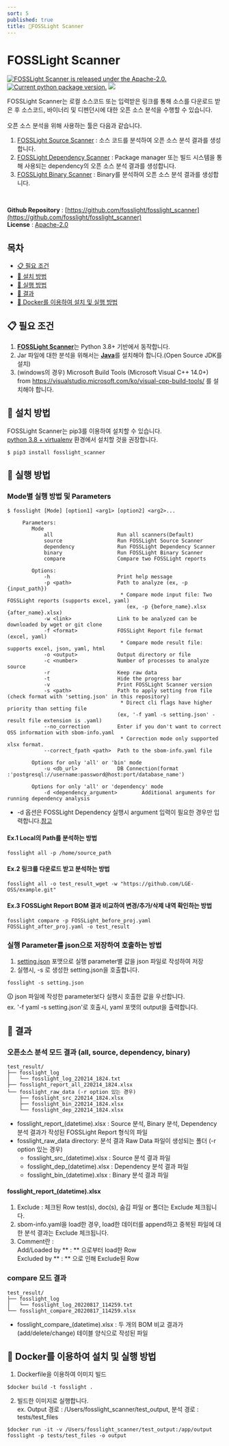 ```yaml
---
sort: 5
published: true
title: 🚩FOSSLight Scanner
---
```

# FOSSLight Scanner

<a href="https://github.com/fosslight/fosslight_scanner/blob/main/LICENSE"><img src="https://img.shields.io/pypi/l/fosslight_scanner" alt="FOSSLight Scanner is released under the Apache-2.0." /></a> <a href="https://pypi.org/project/fosslight-scanner/"><img src="https://img.shields.io/pypi/v/fosslight_scanner" alt="Current python package version." /></a> <img src="https://img.shields.io/pypi/pyversions/fosslight_scanner" />

FOSSLight Scanner는 로컬 소스코드 또는 입력받은 링크를 통해 소스를 다운로드 받은 후 소스코드, 바이너리 및 디펜던시에 대한 오픈 소스 분석을 수행할 수 있습니다.  
<br />
오픈 소스 분석을 위해 사용하는 툴은 다음과 같습니다.

1. [FOSSLight Source Scanner](2_source.md) : 소스 코드를 분석하여 오픈 소스 분석 결과를 생성합니다. 
2. [FOSSLight Dependency Scanner](3_dependency.md) : Package manager 또는 빌드 시스템을 통해 사용되는 dependency의 오픈 소스 분석 결과를 생성합니다. 
3. [FOSSLight Binary Scanner](4_binary.md) : Binary를 분석하여 오픈 소스 분석 결과를 생성합니다. 
<br />


**Github Repository** : [https://github.com/fosslight/fosslight_scanner](https://github.com/fosslight/fosslight_scanner)  
**License** : [Apache-2.0](https://github.com/fosslight/fosslight_scanner/blob/main/LICENSE)

## 목차
- [📋 필요 조건](#-필요-조건)
- [🎉 설치 방법](#-설치-방법)
- [🚀 실행 방법](#-실행-방법)
- [📁 결과](#-결과)
- [🐳 Docker를 이용하여 설치 및 실행 방법](#-docker를-이용하여-설치-및-실행-방법)
  
## 📋 필요 조건
1. [**FOSSLight Scanner**](https://github.com/fosslight/fosslight_scanner)는 Python 3.8+ 기반에서 동작합니다.   
2. Jar 파일에 대한 분석을 위해서는 [**Java**](https://openjdk.java.net)를 설치해야 합니다.(Open Source JDK를 설치)
3. (windows의 경우) Microsoft Build Tools (Microsoft Visual C++ 14.0+) from https://visualstudio.microsoft.com/ko/visual-cpp-build-tools/ 를 설치해야 합니다.

## 🎉 설치 방법   
FOSSLight Scanner는 pip3를 이용하여 설치할 수 있습니다.     
[python 3.8 + virtualenv](etc/guide_virtualenv.md) 환경에서 설치할 것을 권장합니다.

```
$ pip3 install fosslight_scanner
```

## 🚀 실행 방법
### Mode별 실행 방법 및 Parameters
```
$ fosslight [Mode] [option1] <arg1> [option2] <arg2>...
```
```
     Parameters:
        Mode
            all                     Run all scanners(Default)
            source                  Run FOSSLight Source Scanner
            dependency              Run FOSSLight Dependency Scanner
            binary                  Run FOSSLight Binary Scanner
            compare                 Compare two FOSSLight reports

        Options:
            -h                      Print help message
            -p <path>               Path to analyze (ex, -p {input_path})
                                     * Compare mode input file: Two FOSSLight reports (supports excel, yaml)
                                       (ex, -p {before_name}.xlsx {after_name}.xlsx)
            -w <link>               Link to be analyzed can be downloaded by wget or git clone
            -f <format>             FOSSLight Report file format (excel, yaml)
                                     * Compare mode result file: supports excel, json, yaml, html
            -o <output>             Output directory or file
            -c <number>             Number of processes to analyze source
            -r                      Keep raw data
            -t                      Hide the progress bar
            -v                      Print FOSSLight Scanner version
            -s <path>               Path to apply setting from file (check format with 'setting.json' in this repository)
                                     * Direct cli flags have higher priority than setting file
                                    (ex, '-f yaml -s setting.json' - result file extension is .yaml)
            --no_correction         Enter if you don't want to correct OSS information with sbom-info.yaml
                                     * Correction mode only supported xlsx format.
            --correct_fpath <path>  Path to the sbom-info.yaml file

        Options for only 'all' or 'bin' mode
            -u <db_url>             DB Connection(format :'postgresql://username:password@host:port/database_name')

        Options for only 'all' or 'dependency' mode
            -d <dependency_argument>        Additional arguments for running dependency analysis
```
- -d 옵션은 FOSSLight Dependency 실행시 argument 입력이 필요한 경우만 입력합니다.[참고](3_dependency.md)

#### Ex.1 Local의 Path를 분석하는 방법
```
fosslight all -p /home/source_path
```

#### Ex.2 링크를 다운로드 받고 분석하는 방법
```
fosslight all -o test_result_wget -w "https://github.com/LGE-OSS/example.git"
```

#### Ex.3 FOSSLight Report BOM 결과 비교하여 변경/추가/삭제 내역 확인하는 방법
```
fosslight compare -p FOSSLight_before_proj.yaml FOSSLight_after_proj.yaml -o test_result
```

### 실행 Parameter를 json으로 저장하여 호출하는 방법
1. [setting.json](https://github.com/fosslight/fosslight_scanner/blob/main/tests/setting.json) 포맷으로 실행 parameter별 값을 json 파일로 작성하여 저장
2. 실행시, -s 로 생성한 setting.json을 호출합니다.
```
fosslight -s setting.json
```
🛈 json 파일에 작성한 parameter보다 실행시 호출한 값을 우선합니다.      
ex. '-f yaml -s setting.json'로 호출시, yaml 포맷의 output을 출력합니다.

## 📁 결과
### 오픈소스 분석 모드 결과 (all, source, dependency, binary)
```
test_result/
├── fosslight_log
│   └── fosslight_log_220214_1824.txt
├── fosslight_report_all_220214_1824.xlsx
└── fosslight_raw_data (-r option 있는 경우)
    ├── fosslight_src_220214_1824.xlsx
    ├── fosslight_bin_220214_1824.xlsx
    └── fosslight_dep_220214_1824.xlsx
```
- fosslight_report_(datetime).xlsx : Source 분석, Binary 분석, Dependency 분석 결과가 작성된 FOSSLight Report 형식의 파일
- fosslight_raw_data directory: 분석 결과 Raw Data 파일이 생성되는 폴더 (-r option 있는 경우)
  - fosslight_src_(datetime).xlsx : Source 분석 결과 파일
  - fosslight_dep_(datetime).xlsx : Dependency 분석 결과 파일
  - fosslight_bin_(datetime).xlsx : Binary 분석 결과 파일
 
#### fosslight_report_(datetime).xlsx
1. Exclude : 체크된 Row
   test(s), doc(s), 숨김 파일 or 폴더는 Exclude 체크됩니다.
2. sbom-info.yaml을 load한 경우, load한 데이터를 append하고 중복된 파일에 대한 분석 결과는 Exclude 체크됩니다.
3. Comment란 :     
   Add/Loaded by ** : ** 으로부터 load한 Row     
   Excluded by ** : ** 으로 인해 Exclude된 Row       

### compare 모드 결과
```
test_result/
├── fosslight_log
│   └── fosslight_log_20220817_114259.txt
└── fosslight_compare_20220817_114259.xlsx
```
- fosslight_compare_(datetime).xlsx : 두 개의 BOM 비교 결과가 (add/delete/change) 테이블 양식으로 작성된 파일

## 🐳 Docker를 이용하여 설치 및 실행 방법
1. Dockerfile을 이용하여 이미지 빌드
```
$docker build -t fosslight .
```
2. 빌드한 이미지로 실행합니다.     
ex. Output 경로 : /Users/fosslight_scanner/test_output, 분석 경로 : tests/test_files
```
$docker run -it -v /Users/fosslight_scanner/test_output:/app/output fosslight -p tests/test_files -o output
```

